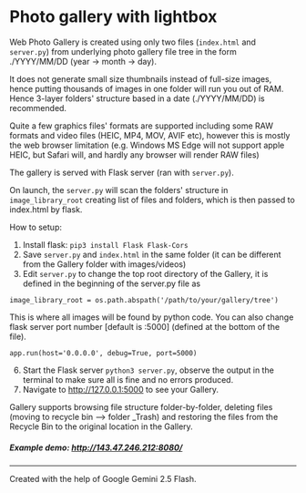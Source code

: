 # Photo gallery with lightbox #

Web Photo Gallery is created using only two files (`index.html` and `server.py`) from underlying photo gallery file tree in the form ./YYYY/MM/DD  (year -> month -> day).

It does not generate small size thumbnails instead of full-size images, hence putting thousands of images in one folder will run you out of RAM. Hence 3-layer folders' structure based in a date (./YYYY/MM/DD) is recommended.

Quite a few graphics files' formats are supported including some RAW formats and video files (HEIC, MP4, MOV, AVIF etc), however this is mostly the web browser limitation
(e.g. Windows MS Edge will not support apple HEIC, but Safari will, and hardly any browser will render RAW files)

The gallery is served with Flask server (ran with `server.py`). 

On launch, the `server.py` will scan the folders' structure in `image_library_root` creating list of files and folders, which is then passed to index.html by flask.

How to setup:
1. Install flask: ``pip3 install Flask Flask-Cors``
2. Save `server.py` and `index.html` in the same folder (it can be different from the Gallery folder with images/videos)
3. Edit `server.py` to change the top root directory of the Gallery, it is defined  in the beginning of the server.py file as

  `image_library_root = os.path.abspath('/path/to/your/gallery/tree')`
  
  This is where all images will be found by python code. You can also change flask server port number [default is :5000] (defined at the bottom of the file).

  `app.run(host='0.0.0.0', debug=True, port=5000)`
  
6. Start the Flask server ``python3 server.py``, observe the output in the terminal to make sure all is fine and no errors produced.
7. Navigate to http://127.0.0.1:5000 to see your Gallery.

Gallery supports browsing file structure folder-by-folder, deleting files (moving to recycle bin --> folder _Trash) and restoring the files from the Recycle Bin to the original location in the Gallery.

##### Example demo: http://143.47.246.212:8080/ #####


-----
Created with the help of Google Gemini 2.5 Flash.

   
